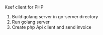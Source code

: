 Ksef client for PHP

1. Build golang server in go-server directory
2. Run golang server
3. Create php Api client and send invoice
